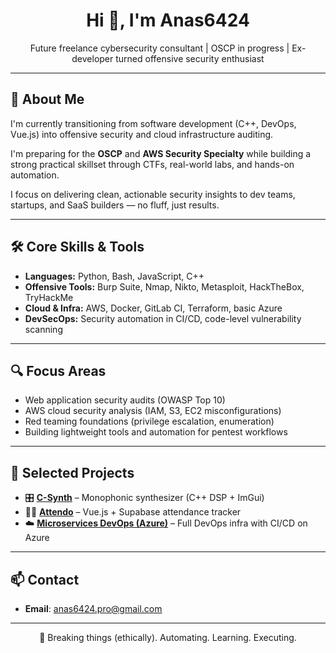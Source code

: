 <h1 align="center">Hi 👋, I'm Anas6424</h1>
<p align="center">Future freelance cybersecurity consultant | OSCP in progress | Ex-developer turned offensive security enthusiast</p>

---

## 🧠 About Me

I'm currently transitioning from software development (C++, DevOps, Vue.js) into offensive security and cloud infrastructure auditing.

I'm preparing for the **OSCP** and **AWS Security Specialty** while building a strong practical skillset through CTFs, real-world labs, and hands-on automation.

I focus on delivering clean, actionable security insights to dev teams, startups, and SaaS builders — no fluff, just results.

---

## 🛠️ Core Skills & Tools

- **Languages:** Python, Bash, JavaScript, C++
- **Offensive Tools:** Burp Suite, Nmap, Nikto, Metasploit, HackTheBox, TryHackMe
- **Cloud & Infra:** AWS, Docker, GitLab CI, Terraform, basic Azure
- **DevSecOps:** Security automation in CI/CD, code-level vulnerability scanning

---

## 🔍 Focus Areas

- Web application security audits (OWASP Top 10)
- AWS cloud security analysis (IAM, S3, EC2 misconfigurations)
- Red teaming foundations (privilege escalation, enumeration)
- Building lightweight tools and automation for pentest workflows

---

## 📂 Selected Projects

- 🎛️ [**C-Synth**](https://github.com/Anas6424/C-Synth) – Monophonic synthesizer (C++ DSP + ImGui)
- 🧑‍🏫 [**Attendo**](https://github.com/Anas6424/attendo) – Vue.js + Supabase attendance tracker
- ☁️ [**Microservices DevOps (Azure)**](https://github.com/Anas6424/microservices-devops-azure) – Full DevOps infra with CI/CD on Azure

---

## 📫 Contact

- **Email**: anas6424.pro@gmail.com

---

<p align="center">🔐 Breaking things (ethically). Automating. Learning. Executing.</p>
